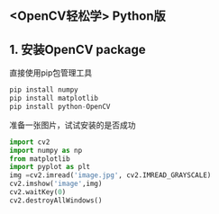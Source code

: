 ## **<OpenCV轻松学> Python版**

## 1. 安装OpenCV package

直接使用pip包管理工具

```python
pip install numpy
pip install matplotlib
pip install python-OpenCV
```

准备一张图片，试试安装的是否成功

```python
import cv2
import numpy as np
from matplotlib 
import pyplot as plt
img =cv2.imread('image.jpg', cv2.IMREAD_GRAYSCALE)
cv2.imshow('image',img)
cv2.waitKey(0)
cv2.destroyAllWindows()
```